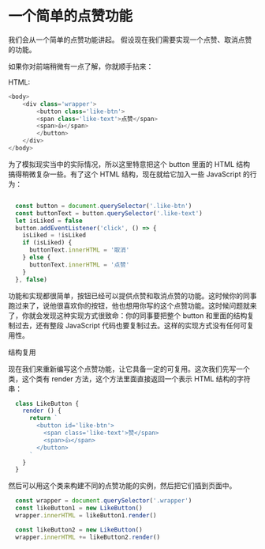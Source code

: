 # 一个简单的点赞功能

我们会从一个简单的点赞功能讲起。 假设现在我们需要实现一个点赞、取消点赞的功能。

如果你对前端稍微有一点了解，你就顺手拈来：

HTML:
```js
<body>
    <div class='wrapper'>
        <button class='like-btn'>
        <span class='like-text'>点赞</span>
        <span>👍</span>
        </button>
    </div>
</body>
```

为了模拟现实当中的实际情况，所以这里特意把这个 button 里面的 HTML 结构搞得稍微复杂一些。有了这个 HTML 结构，现在就给它加入一些 JavaScript 的行为：

```js

  const button = document.querySelector('.like-btn')
  const buttonText = button.querySelector('.like-text')
  let isLiked = false
  button.addEventListener('click', () => {
    isLiked = !isLiked
    if (isLiked) {
      buttonText.innerHTML = '取消'
    } else {
      buttonText.innerHTML = '点赞'
    }
  }, false)
```

功能和实现都很简单，按钮已经可以提供点赞和取消点赞的功能。这时候你的同事跑过来了，说他很喜欢你的按钮，他也想用你写的这个点赞功能。这时候问题就来了，你就会发现这种实现方式很致命：你的同事要把整个 button 和里面的结构复制过去，还有整段 JavaScript 代码也要复制过去。这样的实现方式没有任何可复用性。

结构复用

现在我们来重新编写这个点赞功能，让它具备一定的可复用。这次我们先写一个类，这个类有 render 方法，这个方法里面直接返回一个表示 HTML 结构的字符串：

```js
  class LikeButton {
    render () {
      return `
        <button id='like-btn'>
          <span class='like-text'>赞</span>
          <span>👍</span>
        </button>
      `
    }
  }
```

然后可以用这个类来构建不同的点赞功能的实例，然后把它们插到页面中。
```js
  const wrapper = document.querySelector('.wrapper')
  const likeButton1 = new LikeButton()
  wrapper.innerHTML = likeButton1.render()

  const likeButton2 = new LikeButton()
  wrapper.innerHTML += likeButton2.render()
```
